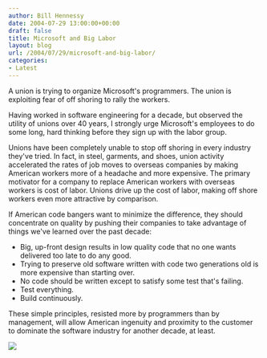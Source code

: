 ```yaml
---
author: Bill Hennessy
date: 2004-07-29 13:00:00+00:00
draft: false
title: Microsoft and Big Labor
layout: blog
url: /2004/07/29/microsoft-and-big-labor/
categories:
- Latest
---
```


A union is trying to organize Microsoft's programmers. The union is exploiting fear of off shoring to rally the workers.




Having worked in software engineering for a decade, but observed the utility of unions over 40 years, I strongly urge Microsoft's employees to do some long, hard thinking before they sign up with the labor group.




Unions have been completely unable to stop off shoring in every industry they've tried. In fact, in steel, garments, and shoes, union activity accelerated the rates of job moves to overseas companies by making American workers more of a headache and more expensive. The primary motivator for a company to replace American workers with overseas workers is cost of labor. Unions drive up the cost of labor, making off shore workers even more attractive by comparison.




If American code bangers want to minimize the difference, they should concentrate on quality by pushing their companies to take advantage of things we've learned over the past decade:





  * Big, up-front design results in low quality code that no one wants delivered too late to do any good.
  * Trying to preserve old software written with code two generations old is more expensive than starting over.
  * No code should be written except to satisfy some test that's failing.
  * Test everything.
  * Build continuously.


These simple principles, resisted more by programmers than by management, will allow American ingenuity and proximity to the customer to dominate the software industry for another decade, at least.  


![](https://blog.billhennessy.com/aggbug.aspx?PostID=670)

